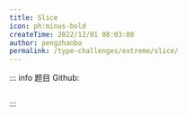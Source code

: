 ```yaml
---
title: Slice
icon: ph:minus-bold
createTime: 2022/12/01 08:03:08
author: pengzhanbo
permalink: /type-challenges/extreme/slice/
---
```


::: info 题目
Github: []()

```ts

```

:::
